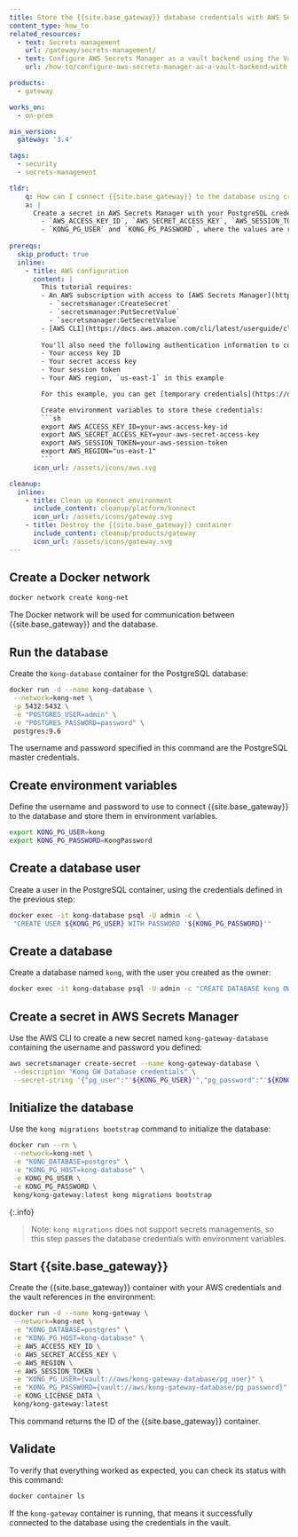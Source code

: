```yaml
---
title: Store the {{site.base_gateway}} database credentials with AWS Secrets Manager
content_type: how_to
related_resources:
  - text: Secrets management
    url: /gateway/secrets-management/
  - text: Configure AWS Secrets Manager as a vault backend using the Vault entity
    url: /how-to/configure-aws-secrets-manager-as-a-vault-backend-with-vault-entity/

products:
  - gateway

works_on:
  - on-prem

min_version:
  gateway: '3.4'

tags:
  - security
  - secrets-management

tldr:
    q: How can I connect {{site.base_gateway}} to the database using credentials stored in AWS Secrets Manager?
    a: |
      Create a secret in AWS Secrets Manager with your PostgreSQL credentials, and start {{site.base_gateway}} with the required environment variables:
        - `AWS_ACCESS_KEY_ID`, `AWS_SECRET_ACCESS_KEY`, `AWS_SESSION_TOKEN`, and `AWS_REGION` to connect to AWS
        - `KONG_PG_USER` and `KONG_PG_PASSWORD`, where the values are references to your AWS secret
      
prereqs:
  skip_product: true
  inline:
    - title: AWS configuration
      content: |
        This tutorial requires: 
        - An AWS subscription with access to [AWS Secrets Manager](https://docs.aws.amazon.com/secretsmanager/latest/userguide/intro.html) and the following permissions:
          - `secretsmanager:CreateSecret`
          - `secretsmanager:PutSecretValue`
          - `secretsmanager:GetSecretValue`
        - [AWS CLI](https://docs.aws.amazon.com/cli/latest/userguide/cli-chap-getting-started.html) installed
        
        You'll also need the following authentication information to connect your AWS Secrets Manager with {{site.base_gateway}}:
        - Your access key ID
        - Your secret access key
        - Your session token
        - Your AWS region, `us-east-1` in this example

        For this example, you can get [temporary credentials](https://docs.aws.amazon.com/singlesignon/latest/userguide/howtogetcredentials.html) from the AWS portal.

        Create environment variables to store these credentials:
        ```sh
        export AWS_ACCESS_KEY_ID=your-aws-access-key-id
        export AWS_SECRET_ACCESS_KEY=your-aws-secret-access-key
        export AWS_SESSION_TOKEN=your-aws-session-token
        export AWS_REGION="us-east-1"
        ```
      icon_url: /assets/icons/aws.svg

cleanup:
  inline:
    - title: Clean up Konnect environment
      include_content: cleanup/platform/konnect
      icon_url: /assets/icons/gateway.svg
    - title: Destroy the {{site.base_gateway}} container
      include_content: cleanup/products/gateway
      icon_url: /assets/icons/gateway.svg 
---
```


## Create a Docker network
```sh
docker network create kong-net
```
The Docker network will be used for communication between {{site.base_gateway}} and the database.

## Run the database
Create the `kong-database` container for the PostgreSQL database: 
```sh
docker run -d --name kong-database \
 --network=kong-net \
 -p 5432:5432 \
 -e "POSTGRES_USER=admin" \
 -e "POSTGRES_PASSWORD=password" \
 postgres:9.6
```
The username and password specified in this command are the PostgreSQL master credentials.

## Create environment variables
Define the username and password to use to connect {{site.base_gateway}} to the database and store them in environment variables.
```sh
export KONG_PG_USER=kong
export KONG_PG_PASSWORD=KongPassword
```

## Create a database user
Create a user in the PostgreSQL container, using the credentials defined in the previous step:
```sh
docker exec -it kong-database psql -U admin -c \
 "CREATE USER ${KONG_PG_USER} WITH PASSWORD '${KONG_PG_PASSWORD}'"
```

## Create a database
Create a database named `kong`, with the user you created as the owner:
```sh
docker exec -it kong-database psql -U admin -c "CREATE DATABASE kong OWNER ${KONG_PG_USER};"
```

## Create a secret in AWS Secrets Manager
Use the AWS CLI to create a new secret named `kong-gateway-database` containing the username and password you defined:
```sh
aws secretsmanager create-secret --name kong-gateway-database \
 --description "Kong GW Database credentials" \
 --secret-string '{"pg_user":"'${KONG_PG_USER}'","pg_password":"'${KONG_PG_PASSWORD}'"}'
```

## Initialize the database
Use the `kong migrations bootstrap` command to initialize the database:
```sh
docker run --rm \
 --network=kong-net \
 -e "KONG_DATABASE=postgres" \
 -e "KONG_PG_HOST=kong-database" \
 -e KONG_PG_USER \
 -e KONG_PG_PASSWORD \
 kong/kong-gateway:latest kong migrations bootstrap
```

{:.info}
> Note: `kong migrations` does not support secrets managements, so this step passes the database credentials with environment variables.

## Start {{site.base_gateway}}
Create the {{site.base_gateway}} container with your AWS credentials and the vault references in the environment:
```sh
docker run -d --name kong-gateway \
 --network=kong-net \
 -e "KONG_DATABASE=postgres" \
 -e "KONG_PG_HOST=kong-database" \
 -e AWS_ACCESS_KEY_ID \
 -e AWS_SECRET_ACCESS_KEY \
 -e AWS_REGION \
 -e AWS_SESSION_TOKEN \
 -e "KONG_PG_USER={vault://aws/kong-gateway-database/pg_user}" \
 -e "KONG_PG_PASSWORD={vault://aws/kong-gateway-database/pg_password}" \
 -e KONG_LICENSE_DATA \
 kong/kong-gateway:latest
```
This command returns the ID of the {{site.base_gateway}} container.

## Validate
To verify that everything worked as expected, you can check its status with this command:
```sh
docker container ls
```
If the `kong-gateway` container is running, that means it successfully connected to the database using the credentials in the vault.
